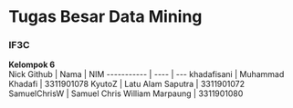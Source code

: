 # Tugas Besar Data Mining

### IF3C

**Kelompok 6** <br>
Nick Github | Nama | NIM 
----------- | ---- | ---
khadafisani | Muhammad Khadafi | 3311901078
KyutoZ      | Latu Alam Saputra | 3311901072
SamuelChrisW | Samuel Chris William Marpaung | 3311901080
